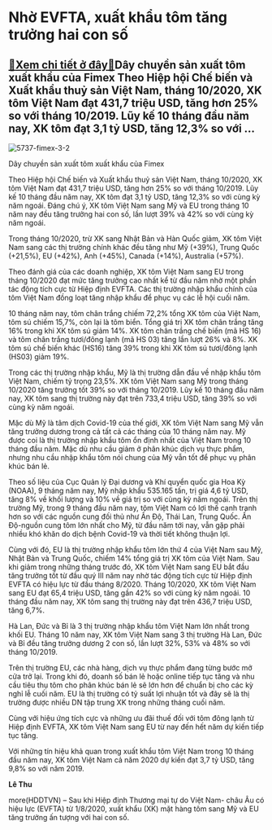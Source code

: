 Nhờ EVFTA, xuất khẩu tôm tăng trưởng hai con số
===============================================

[:gift:Xem chi tiết ở đây:gift:](https://hddtvn.com/nho-evfta-xuat-khau-tom-tang-truong-hai-con-so/)Dây chuyền sản xuất tôm xuất khẩu của Fimex Theo Hiệp hội Chế biến và Xuất khẩu thuỷ sản Việt Nam, tháng 10/2020, XK tôm Việt Nam đạt 431,7 triệu USD, tăng hơn 25% so với tháng 10/2019. Lũy kế 10 tháng đầu năm nay, XK tôm đạt 3,1 tỷ USD, tăng 12,3% so với …
-----------------------------------------------------------------------------------------------------------------------------------------------------------------------------------------------------------------------------------------------------------------





![5737-fimex-3-2](https://hddtvn.com/wp-content/uploads/2021/01/5737_Fimex_3_2.jpg "Dây chuyền sản xuất tôm xuất khẩu của Fimex")


Dây chuyền sản xuất tôm xuất khẩu của Fimex



Theo Hiệp hội Chế biến và Xuất khẩu thuỷ sản Việt Nam, tháng 10/2020, XK tôm Việt Nam đạt 431,7 triệu USD, tăng hơn 25% so với tháng 10/2019. Lũy kế 10 tháng đầu năm nay, XK tôm đạt 3,1 tỷ USD, tăng 12,3% so với cùng kỳ năm ngoái. Đáng chú ý, XK tôm Việt Nam sang Mỹ và EU trong tháng 10 năm nay đều tăng trưởng hai con số, lần lượt 39% và 42% so với cùng kỳ năm ngoái.


Trong tháng 10/2020, trừ XK sang Nhật Bản và Hàn Quốc giảm, XK tôm Việt Nam sang các thị trường chính khác đều tăng như Mỹ (+39%), Trung Quốc (+21,5%), EU (+42%), Anh (+45%), Canada (+14%), Australia (+57%).


Theo đánh giá của các doanh nghiệp, XK tôm Việt Nam sang EU trong tháng 10/2020 đạt mức tăng trưởng cao nhất kể từ đầu năm nhờ một phần tác động tích cực từ Hiệp định EVFTA. Các thị trường nhập khẩu chính của tôm Việt Nam đồng loạt tăng nhập khẩu để phục vụ các lễ hội cuối năm.


10 tháng năm nay, tôm chân trắng chiếm 72,2% tổng XK tôm của Việt Nam, tôm sú chiếm 15,7%, còn lại là tôm biển. Tổng giá trị XK tôm chân trắng tăng 16% trong khi XK tôm sú giảm 14%. XK tôm chân trắng chế biến (mã HS 16) và tôm chân trắng tươi/đông lạnh (mã HS 03) tăng lần lượt 26% và 8%. XK tôm sú chế biến khác (HS16) tăng 39% trong khi XK tôm sú tươi/đông lạnh (HS03) giảm 19%.


Trong các thị trường nhập khẩu, Mỹ là thị trường dẫn đầu về nhập khẩu tôm Việt Nam, chiếm tỷ trọng 23,5%. XK tôm Việt Nam sang Mỹ trong tháng 10/2020 tăng trưởng tốt 39% so với tháng 10/2019. Lũy kế 10 tháng đầu năm nay, XK tôm sang thị trường này đạt trên 733,4 triệu USD, tăng 39% so với cùng kỳ năm ngoái.


Mặc dù Mỹ là tâm dịch Covid-19 của thế giới, XK tôm Việt Nam sang Mỹ vẫn tăng trưởng dương trong cả tất cả các tháng của 10 tháng năm nay. Mỹ được coi là thị trường nhập khẩu tôm ổn định nhất của Việt Nam trong 10 tháng đầu năm. Mặc dù nhu cầu giảm ở phân khúc dịch vụ thực phẩm, nhưng nhu cầu nhập khẩu tôm nói chung của Mỹ vẫn tốt để phục vụ phân khúc bán lẻ.


Theo số liệu của Cục Quản lý Đại dương và Khí quyển quốc gia Hoa Kỳ (NOAA), 9 tháng năm nay, Mỹ nhập khẩu 535.165 tấn, trị giá 4,6 tỷ USD, tăng 8% về khối lượng và 10% về giá trị so với cùng kỳ năm ngoái. Trên thị trường Mỹ, trong 9 tháng đầu năm nay, tôm Việt Nam có lợi thế cạnh tranh hơn so với các nguồn cung đối thủ như Ấn Độ, Thái Lan, Trung Quốc. Ấn Độ-nguồn cung tôm lớn nhất cho Mỹ, từ đầu năm tới nay, vẫn gặp phải nhiều khó khăn do dịch bệnh Covid-19 và thời tiết không thuận lợi.


Cùng với đó, EU là thị trường nhập khẩu tôm lớn thứ 4 của Việt Nam sau Mỹ, Nhật Bản và Trung Quốc, chiếm 14% tổng giá trị XK tôm của Việt Nam. Sau khi giảm trong những tháng trước đó, XK tôm Việt Nam sang EU bắt đầu tăng trưởng tốt từ đầu quý III năm nay nhờ tác động tích cực từ Hiệp định EVFTA có hiệu lực từ đầu tháng 8/2020. Tháng 10/2020, XK tôm Việt Nam sang EU đạt 65,4 triệu USD, tăng gần 42% so với cùng kỳ năm ngoái. 10 tháng đầu năm nay, XK tôm sang thị trường này đạt trên 436,7 triệu USD, tăng 6,7%.


Hà Lan, Đức và Bỉ là 3 thị trường nhập khẩu tôm Việt Nam lớn nhất trong khối EU. Tháng 10 năm nay, XK tôm Việt Nam sang 3 thị trường Hà Lan, Đức và Bỉ đều tăng trưởng dương 2 con số, lần lượt 32%, 53% và 48% so với tháng 10/2019.


Trên thị trường EU, các nhà hàng, dịch vụ thực phẩm đang từng bước mở cửa trở lại. Trong khi đó, doanh số bán lẻ hoặc online tiếp tục tăng và nhu cầu tiêu thụ tôm cho phân khúc bán lẻ sẽ lớn hơn để chuẩn bị cho các kỳ nghỉ lễ cuối năm. EU là thị trường có tỷ suất lợi nhuận tốt và đây sẽ là thị trường được nhiều DN tập trung XK trong những tháng cuối năm.


Cùng với hiệu ứng tích cực và những ưu đãi thuế đối với tôm đông lạnh từ Hiệp định EVFTA, XK tôm Việt Nam sang EU từ nay đến hết năm dự kiến tiếp tục tăng.


Với những tín hiệu khả quan trong xuất khẩu tôm Việt Nam trong 10 tháng đầu năm nay, XK tôm Việt Nam cả năm 2020 dự kiến đạt 3,7 tỷ USD, tăng 9,8% so với năm 2019.




**Lê Thu**



more(HDDTVN) – Sau khi Hiệp định Thương mại tự do Việt Nam- châu Âu có hiệu lực (EVFTA) từ 1/8/2020, xuất khẩu (XK) mặt hàng tôm sang Mỹ và EU tăng trưởng ấn tượng với hai con số.

